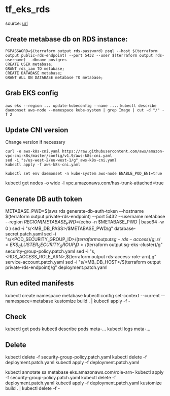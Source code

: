 # tf_eks_rds

source: [url](https://dev.to/stack-labs/securing-the-connectivity-between-amazon-eks-and-amazon-rds-part-1-527o)

## Create metabase db on RDS instance:
```
PGPASSWORD=$(terraform output rds-password) psql --host $(terraform output public-rds-endpoint) --port 5432 --user $(terraform output rds-username) --dbname postgres
CREATE USER metabase;
GRANT rds_iam TO metabase;
CREATE DATABASE metabase;
GRANT ALL ON DATABASE metabase TO metabase;
```

## Grab EKS config
`aws eks --region ... update-kubeconfig --name ....`
`kubectl describe daemonset aws-node --namespace kube-system | grep Image | cut -d "/" -f 2`

## Update CNI version
Change version if necessary
```
curl -o aws-k8s-cni.yaml https://raw.githubusercontent.com/aws/amazon-vpc-cni-k8s/master/config/v1.9/aws-k8s-cni.yaml
sed -i "s/us-west-2/eu-west-1/g" aws-k8s-cni.yaml
kubectl apply -f aws-k8s-cni.yaml
```

`kubectl set env daemonset -n kube-system aws-node ENABLE_POD_ENI=true`

kubectl get nodes -o wide -l vpc.amazonaws.com/has-trunk-attached=true

## Generate DB auth token
METABASE_PWD=$(aws rds generate-db-auth-token --hostname $(terraform output private-rds-endpoint) --port 5432 --username metabase --region $REGION)
METABASE_PWD=$(echo -n $METABASE_PWD | base64 -w 0 )
sed -i "s/<MB_DB_PASS>/$METABASE_PWD/g" database-secret.patch.yaml
sed -i "s/<POD_SECURITY_GROUP_ID>/$(terraform output sg-rds-access)/g; s/<EKS_CLUSTER_SECURITY_GROUP_ID>/$(terraform output sg-eks-cluster)/g" security-group-policy.patch.yaml
sed -i "s,<RDS_ACCESS_ROLE_ARN>,$(terraform output rds-access-role-arn),g" service-account.patch.yaml
sed -i "s/<MB_DB_HOST>/$(terraform output private-rds-endpoint)/g" deployment.patch.yaml

## Run edited manifests
kubectl create namespace metabase
kubectl config set-context --current --namespace=metabase
kustomize build . | kubectl apply -f -

## Check
kubectl get pods
kubectl describe pods meta-...
kubectl logs meta-...

## Delete
kubectl delete -f security-group-policy.patch.yaml
kubectl delete -f deployment.patch.yaml
kubectl apply -f deployment.patch.yaml

kubectl annotate sa metabase eks.amazonaws.com/role-arn-
kubectl apply -f security-group-policy.patch.yaml
kubectl delete -f deployment.patch.yaml
kubectl apply -f deployment.patch.yaml
kustomize build . | kubectl delete -f -
